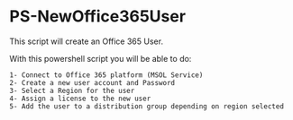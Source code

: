 # PS-NewOffice365User
This script will create an Office 365 User.

With this powershell script you will be able to do:

	1- Connect to Office 365 platform (MSOL Service)
	2- Create a new user account and Password
 	3- Select a Region for the user
 	4- Assign a license to the new user
	5- Add the user to a distribution group depending on region selected

